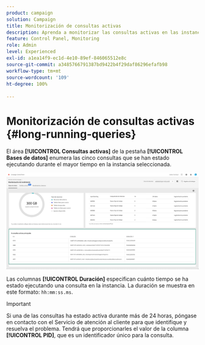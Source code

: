 ```yaml
---
product: campaign
solution: Campaign
title: Monitorización de consultas activas
description: Aprenda a monitorizar las consultas activas en las instancias de Campaign en el Panel de control.
feature: Control Panel, Monitoring
role: Admin
level: Experienced
exl-id: a1ea14f9-ec1d-4e10-89ef-846065512e8c
source-git-commit: a3485766791387bd9422b4f29daf86296efafb98
workflow-type: tm+mt
source-wordcount: '109'
ht-degree: 100%

---
```


# Monitorización de consultas activas {#long-running-queries}

El área **[!UICONTROL Consultas activas]** de la pestaña **[!UICONTROL Bases de datos]** enumera las cinco consultas que se han estado ejecutando durante el mayor tiempo en la instancia seleccionada.

![](assets/active-queries.png)

Las columnas **[!UICONTROL Duración]** especifican cuánto tiempo se ha estado ejecutando una consulta en la instancia. La duración se muestra en este formato: `hh:mm:ss.ms`.

>[!IMPORTANT]
>
>Si una de las consultas ha estado activa durante más de 24 horas, póngase en contacto con el Servicio de atención al cliente para que identifique y resuelva el problema. Tendrá que proporcionarles el valor de la columna **[!UICONTROL PID]**, que es un identificador único para la consulta.
